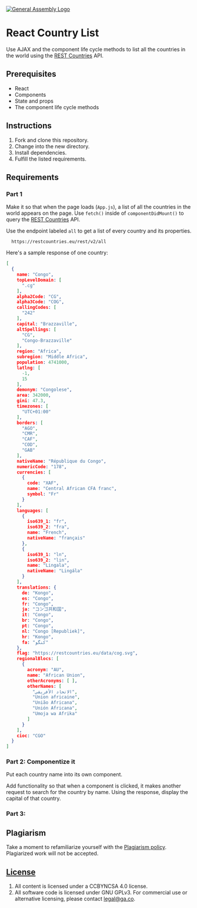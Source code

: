 [![General Assembly Logo](https://camo.githubusercontent.com/1a91b05b8f4d44b5bbfb83abac2b0996d8e26c92/687474703a2f2f692e696d6775722e636f6d2f6b6538555354712e706e67)](https://generalassemb.ly/education/web-development-immersive)

# React Country List

Use AJAX and the component life cycle methods to list all the countries in the
world using the [REST Countries](https://restcountries.eu) API.

## Prerequisites

- React
- Components
- State and props
- The component life cycle methods

## Instructions

1. Fork and clone this repository.
1. Change into the new directory.
1. Install dependencies.
1. Fulfill the listed requirements.

## Requirements


### Part 1

Make it so that when the page loads (`App.js`), a list of all the countries in
the world appears on the page. Use `fetch()` inside of `componentDidMount()` to
query the [REST Countries](https://restcountries.eu) API.

Use the endpoint labeled `all` to get a list of every country and its
properties.

```
  https://restcountries.eu/rest/v2/all
```

Here's a sample response of one country:

```json
[
  {
    name: "Congo",
    topLevelDomain: [
      ".cg"
    ],
    alpha2Code: "CG",
    alpha3Code: "COG",
    callingCodes: [
      "242"
    ],
    capital: "Brazzaville",
    altSpellings: [
      "CG",
      "Congo-Brazzaville"
    ],
    region: "Africa",
    subregion: "Middle Africa",
    population: 4741000,
    latlng: [
      -1,
      15
    ],
    demonym: "Congolese",
    area: 342000,
    gini: 47.3,
    timezones: [
      "UTC+01:00"
    ],
    borders: [
      "AGO",
      "CMR",
      "CAF",
      "COD",
      "GAB"
    ],
    nativeName: "République du Congo",
    numericCode: "178",
    currencies: [
      {
        code: "XAF",
        name: "Central African CFA franc",
        symbol: "Fr"
      }
    ],
    languages: [
      {
        iso639_1: "fr",
        iso639_2: "fra",
        name: "French",
        nativeName: "français"
      },
      {
        iso639_1: "ln",
        iso639_2: "lin",
        name: "Lingala",
        nativeName: "Lingála"
      }
    ],
    translations: {
      de: "Kongo",
      es: "Congo",
      fr: "Congo",
      ja: "コンゴ共和国",
      it: "Congo",
      br: "Congo",
      pt: "Congo",
      nl: "Congo [Republiek]",
      hr: "Kongo",
      fa: "کنگو"
    },
    flag: "https://restcountries.eu/data/cog.svg",
    regionalBlocs: [
      {
        acronym: "AU",
        name: "African Union",
        otherAcronyms: [ ],
        otherNames: [
          "الاتحاد الأفريقي",
          "Union africaine",
          "União Africana",
          "Unión Africana",
          "Umoja wa Afrika"
        ]
      }
    ],
    cioc: "CGO"
  }
]
```


### Part 2: Componentize it

Put each country name into its own component. 

Add functionality so that when a component is clicked, it makes another request to search for the country by name. Using the response, display the capital of that country.

### Part 3: 



## Plagiarism

Take a moment to refamiliarize yourself with the
[Plagiarism policy](https://git.generalassemb.ly/DC-WDI/Administrative/blob/master/plagiarism.md).
Plagiarized work will not be accepted.

## [License](LICENSE)

1.  All content is licensed under a CC­BY­NC­SA 4.0 license.
1.  All software code is licensed under GNU GPLv3. For commercial use or
    alternative licensing, please contact legal@ga.co.
